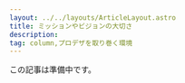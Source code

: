 ```yaml
---
layout: ../../layouts/ArticleLayout.astro
title: ミッションやビジョンの大切さ
description:
tag: column,プロデザを取り巻く環境
---
```


この記事は準備中です。
